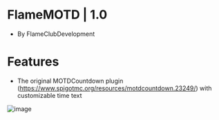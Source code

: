 # FlameMOTD | 1.0
* By FlameClubDevelopment

# Features
* The original MOTDCountdown plugin (https://www.spigotmc.org/resources/motdcountdown.23249/) with customizable time text

![image](https://github.com/FlameClubDevelopment/FlameMOTD/assets/171498681/f8a36a46-f6b1-4fea-85c3-dc028fcd2e40)

